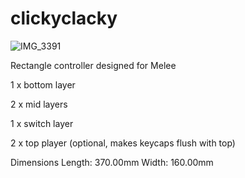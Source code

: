 # clickyclacky
![IMG_3391](https://user-images.githubusercontent.com/24196838/171417210-64db91f8-7486-4499-9205-70de3b6a0f02.jpg)

Rectangle controller designed for Melee

1 x bottom layer

2 x mid layers

1 x switch layer

2 x top player (optional, makes keycaps flush with top)

Dimensions
Length: 370.00mm
Width: 160.00mm
